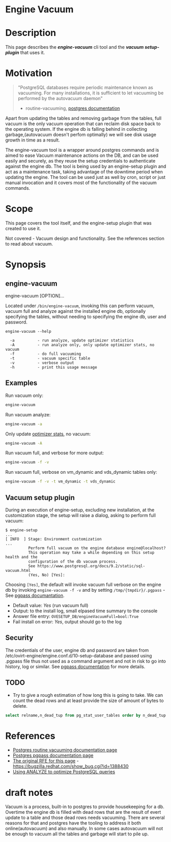 # Engine Vacuum

# Description
This page describes the **_engine-vacuum_** cli tool and the **_vacuum setup-plugin_** that uses it.

# Motivation

> "PostgreSQL databases require periodic maintenance known as vacuuming.
For many installations, it is sufficient to let vacuuming be performed by the autovacuum daemon"
> - routine-vacuuming, [postgres documentation][1]

Apart from updating the tables and removing garbage from the tables,
full vacuum is the only vacuum operation that can reclaim disk space back to the operating system.
If the engine db is falling behind in collecting garbage,(autovacuum doesn't perfom optimally) we will
see disk usage growth in time as a result.

The engine-vacuum tool is a wrapper around postgres commands and is aimed to ease Vacuum
maintenance actions on the DB, and can be used easily and securely, as they reuse
the setup credentials to authenticate against the engine db. The tool is being
used by an engine-setup plugin and act as a maintenance task, taking advantage of
the downtime period when updating the engine. The tool can be used just as well
by cron, script or just manual invocation and it covers most of the functionality
of the vacuum commands.

# Scope
This page covers the tool itself, and the engine-setup plugin that was created to use it.

Not covered - Vacuum design and functionality. See the references section to read about vacuum.

# Synopsis
## engine-vacuum
  engine-vacuum [OPTION]...

Located under `/bin/engine-vacuum`, invoking this can perform vacuum, vacuum full
and analyze against the installed engine db, optionally specifying the tables,
without needing to specifying the engine db, user and password.
```text
engine-vacuum --help

  -a          - run analyze, update optimizer statistics
  -A          - run analyze only, only update optimizer stats, no vacuum
  -f          - do full vacuuming
  -t          - vacuum specific table
  -v          - verbose output
  -h          - print this usage message
```
## Examples
Run vacuum only:
```bash
engine-vacuum
```

Run vacuum analyze:
```bash
engine-vacuum -a
```

Only update [optimizer stats][optimizer-stats-doc], no vacuum:
```bash
engine-vacuum -A
```
Run vacuum full, and verbose for more output:
```bash
engine-vacuum -f -v
```
Run vacuum full, verbose on vm_dynamic and vds_dynamic tables only:
```bash
engine-vacuum -f -v -t vm_dynamic -t vds_dynamic
```

## Vacuum setup plugin
During an execution of engine-setup, excluding new installation, at the
 customization stage, the setup will raise a dialog, asking to perform full vacuum:
```text
$ engine-setup
...
[ INFO  ] Stage: Environment customization
...
          Perform full vacuum on the engine database engine@localhost?
          This operation may take a while depending on this setup health and the
          configuration of the db vacuum process.
          See https://www.postgresql.org/docs/9.2/static/sql-vacuum.html
          (Yes, No) [Yes]:
```

Choosing `[Yes]`, the default will invoke vacuum full verbose on the engine db by
invoking `engine-vacuum -f -v` and by setting `/tmp/{tmpdir}/.pgpass` - See [pgpass documantation][2].

- Default value: _Yes_ (run vacuum full)
- Output: to the install log, small elpased time summary to the console
- Answer file entry: `OVESETUP_DB/engineVacuumFull=bool:True`
- Fail install on error: _Yes_, output should go to the log

## Security
The credentials of the user, engine db and password
are taken from /etc/ovirt-engine/engine.conf.d/10-setup-database and passed
using .pgpass file thus not used as a command argument and not in risk to
go into history, log or similar. See [pgpass documentation][2] for more details.

## TODO
- Try to give a rough estimation of how long this is going to take. We can count
the dead rows and at least provide the size of amount of bytes to delete.
```sql
select relname,n_dead_tup from pg_stat_user_tables order by n_dead_tup desc;
```

# References
[1]: https://www.postgresql.org/docs/9.2/static/routine-vacuuming.html
[2]: https://www.postgresql.org/docs/9.2/static/libpq-pgpass.html
[3]: https://bugzilla.redhat.com/show_bug.cgi?id=1388430
[optimizer-stats-doc]: https://wiki.postgresql.org/wiki/Introduction_to_VACUUM,_ANALYZE,_EXPLAIN,_and_COUNT#Using_ANALYZE_to_optimize_PostgreSQL_queries

- [Postgres routine vacuuming documentation page][1]
- [Postgres pgpass documentation page][2]
- [The original RFE for this page][3] - https://bugzilla.redhat.com/show_bug.cgi?id=1388430
- [Using ANALYZE to optimize PostgreSQL queries][optimizer-stats-doc]

# draft notes
Vacuum is a process, built-in to postgres to provide housekeeping for a db.
Overtime the engine db is filled with dead rows that are the result of evert update
to a table and those dead rows needs vacuuming. There are several reasons for that
and postgres have the tooling to address it both online(autovacuum) and also
manually. In some cases autovacuum will not be enough to vacuum all the tables
and garbage will start to pile up.
